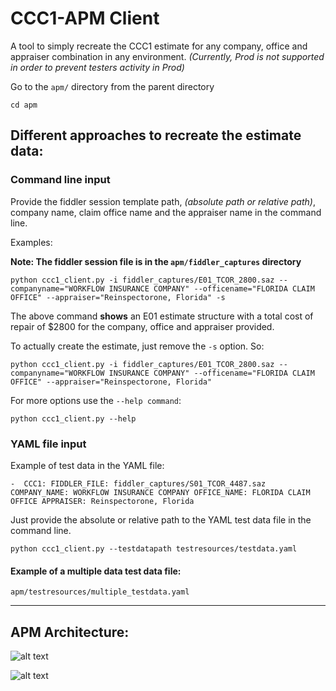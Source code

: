 # CCC1-APM Client

A tool to simply recreate the CCC1 estimate for any company, office and appraiser combination in any environment. *(Currently, Prod is not supported in order to prevent testers activity in Prod)*

Go to the `apm/` directory from the parent directory

`cd apm`

## Different approaches to recreate the estimate data:

### Command line input

Provide the fiddler session template path, *(absolute path or relative path)*, company name, claim office name and the appraiser name in the command line.

Examples:

**Note: The fiddler session file is in the `apm/fiddler_captures` directory**

`python ccc1_client.py -i fiddler_captures/E01_TCOR_2800.saz --companyname="WORKFLOW INSURANCE COMPANY" --officename="FLORIDA CLAIM OFFICE" --appraiser="Reinspectorone, Florida" -s`

The above command **shows** an E01 estimate structure with a total cost of repair of $2800 for the company, office and appraiser provided.

To actually create the estimate, just remove the `-s` option. So:

`python ccc1_client.py -i fiddler_captures/E01_TCOR_2800.saz --companyname="WORKFLOW INSURANCE COMPANY" --officename="FLORIDA CLAIM OFFICE" --appraiser="Reinspectorone, Florida"`

For more options use the `--help command`:

`python ccc1_client.py --help`


### YAML file input

Example of test data in the YAML file:

`- 
  CCC1:
    FIDDLER_FILE: fiddler_captures/S01_TCOR_4487.saz
    COMPANY_NAME: WORKFLOW INSURANCE COMPANY
    OFFICE_NAME: FLORIDA CLAIM OFFICE
    APPRAISER: Reinspectorone, Florida
`

Just provide the absolute or relative path to the YAML test data file in the command line.

`python ccc1_client.py --testdatapath testresources/testdata.yaml`

#### Example of a multiple data test data file:

`apm/testresources/multiple_testdata.yaml`

---

## APM Architecture:

![alt text](documentation/images/CCC1Client.png)

![alt text](documentation/images/Workfile.png)